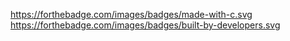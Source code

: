 https://forthebadge.com/images/badges/made-with-c.svg https://forthebadge.com/images/badges/built-by-developers.svg
